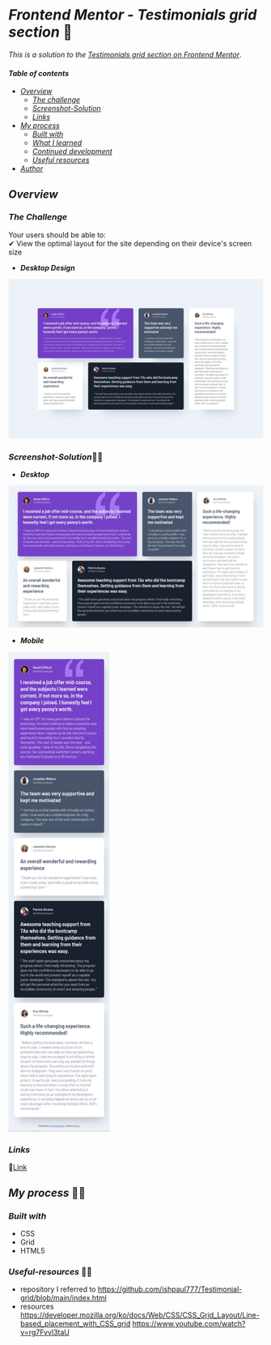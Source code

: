 # _Frontend Mentor - Testimonials grid section_ 🙋‍

_This is a solution to the_ [_Testimonials grid section on Frontend Mentor_](https://www.frontendmentor.io/challenges/testimonials-grid-section-Nnw6J7Un7).

#### _Table of contents_

- [_Overview_](#overview)
  - [_The challenge_](#the-challenge)
  - [_Screenshot-Solution_](#screenshot-solution)
  - [_Links_](#links)
- [_My process_](#my-process)
  - [_Built with_](#built-with)
  - [_What I learned_](#what-i-learned)
  - [_Continued development_](#continued-development)
  - [_Useful resources_](#useful-resources)
- [_Author_](#author)

## _Overview_

### _The Challenge_

Your users should be able to: <br>
✔ View the optimal layout for the site depending on their device's screen size

- **_Desktop Design_**
<img src="./design/desktop-design.jpg" style="width:800px;"/>
<!-- ![Design preview for the NFT preview card component coding challenge](./design/desktop-preview.jpg) -->

### *Screenshot-Solution*🙋‍♀️

- **_Desktop_**
<img src="./images/desktop.jpg" style="width:800px;"/>
<!-- ![](./design/0123.png) -->

- **_Mobile_**
<img src="./images/mobile-screenshot.png" style="width:200px;"/>
<!-- ![](./design/00p2.png) -->

### _Links_

📎[Link](https://sookm.github.io/frontendmentor-chanllenges/testimonials-grid-section-main/)

## _My process_ 🙋‍♀️

### _Built with_

- CSS
- Grid
- HTML5

### _Useful-resources_ 🙋‍♀️
- repository I referred to
https://github.com/ishpaul777/Testimonial-grid/blob/main/index.html
- resources 
https://developer.mozilla.org/ko/docs/Web/CSS/CSS_Grid_Layout/Line-based_placement_with_CSS_grid
https://www.youtube.com/watch?v=rg7Fvvl3taU
